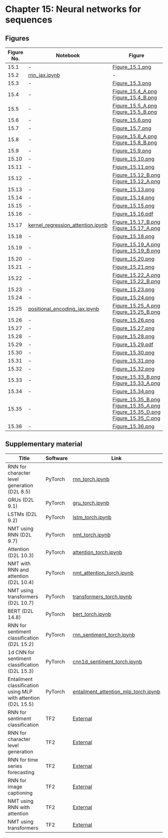 
# Chapter 15: Neural networks for sequences

## Figures

|Figure No. | Notebook | Figure |
|--|--|--|
| 15.1 | - | [Figure_15.1.png](https://github.com/probml/pml-book/blob/main/book1-figures/Figure_15.1.png)<br/> |
| 15.2 | [rnn_jax.ipynb](rnn_jax.ipynb) | - |
| 15.3 | - | [Figure_15.3.png](https://github.com/probml/pml-book/blob/main/book1-figures/Figure_15.3.png)<br/> |
| 15.4 | - | [Figure_15.4_A.png](https://github.com/probml/pml-book/blob/main/book1-figures/Figure_15.4_A.png)<br/>[Figure_15.4_B.png](https://github.com/probml/pml-book/blob/main/book1-figures/Figure_15.4_B.png)<br/> |
| 15.5 | - | [Figure_15.5_A.png](https://github.com/probml/pml-book/blob/main/book1-figures/Figure_15.5_A.png)<br/>[Figure_15.5_B.png](https://github.com/probml/pml-book/blob/main/book1-figures/Figure_15.5_B.png)<br/> |
| 15.6 | - | [Figure_15.6.png](https://github.com/probml/pml-book/blob/main/book1-figures/Figure_15.6.png)<br/> |
| 15.7 | - | [Figure_15.7.png](https://github.com/probml/pml-book/blob/main/book1-figures/Figure_15.7.png)<br/> |
| 15.8 | - | [Figure_15.8_A.png](https://github.com/probml/pml-book/blob/main/book1-figures/Figure_15.8_A.png)<br/>[Figure_15.8_B.png](https://github.com/probml/pml-book/blob/main/book1-figures/Figure_15.8_B.png)<br/> |
| 15.9 | - | [Figure_15.9.png](https://github.com/probml/pml-book/blob/main/book1-figures/Figure_15.9.png)<br/> |
| 15.10 | - | [Figure_15.10.png](https://github.com/probml/pml-book/blob/main/book1-figures/Figure_15.10.png)<br/> |
| 15.11 | - | [Figure_15.11.png](https://github.com/probml/pml-book/blob/main/book1-figures/Figure_15.11.png)<br/> |
| 15.12 | - | [Figure_15.12_B.png](https://github.com/probml/pml-book/blob/main/book1-figures/Figure_15.12_B.png)<br/>[Figure_15.12_A.png](https://github.com/probml/pml-book/blob/main/book1-figures/Figure_15.12_A.png)<br/> |
| 15.13 | - | [Figure_15.13.png](https://github.com/probml/pml-book/blob/main/book1-figures/Figure_15.13.png)<br/> |
| 15.14 | - | [Figure_15.14.png](https://github.com/probml/pml-book/blob/main/book1-figures/Figure_15.14.png)<br/> |
| 15.15 | - | [Figure_15.15.png](https://github.com/probml/pml-book/blob/main/book1-figures/Figure_15.15.png)<br/> |
| 15.16 | - | [Figure_15.16.pdf](https://github.com/probml/pml-book/blob/main/book1-figures/Figure_15.16.pdf)<br/> |
| 15.17 | [kernel_regression_attention.ipynb](kernel_regression_attention.ipynb) | [Figure_15.17_B.png](https://github.com/probml/pml-book/blob/main/book1-figures/Figure_15.17_B.png)<br/>[Figure_15.17_A.png](https://github.com/probml/pml-book/blob/main/book1-figures/Figure_15.17_A.png)<br/> |
| 15.18 | - | [Figure_15.18.png](https://github.com/probml/pml-book/blob/main/book1-figures/Figure_15.18.png)<br/> |
| 15.19 | - | [Figure_15.19_A.png](https://github.com/probml/pml-book/blob/main/book1-figures/Figure_15.19_A.png)<br/>[Figure_15.19_B.png](https://github.com/probml/pml-book/blob/main/book1-figures/Figure_15.19_B.png)<br/> |
| 15.20 | - | [Figure_15.20.png](https://github.com/probml/pml-book/blob/main/book1-figures/Figure_15.20.png)<br/> |
| 15.21 | - | [Figure_15.21.png](https://github.com/probml/pml-book/blob/main/book1-figures/Figure_15.21.png)<br/> |
| 15.22 | - | [Figure_15.22_A.png](https://github.com/probml/pml-book/blob/main/book1-figures/Figure_15.22_A.png)<br/>[Figure_15.22_B.png](https://github.com/probml/pml-book/blob/main/book1-figures/Figure_15.22_B.png)<br/> |
| 15.23 | - | [Figure_15.23.png](https://github.com/probml/pml-book/blob/main/book1-figures/Figure_15.23.png)<br/> |
| 15.24 | - | [Figure_15.24.png](https://github.com/probml/pml-book/blob/main/book1-figures/Figure_15.24.png)<br/> |
| 15.25 | [positional_encoding_jax.ipynb](positional_encoding_jax.ipynb) | [Figure_15.25_A.png](https://github.com/probml/pml-book/blob/main/book1-figures/Figure_15.25_A.png)<br/>[Figure_15.25_B.png](https://github.com/probml/pml-book/blob/main/book1-figures/Figure_15.25_B.png)<br/> |
| 15.26 | - | [Figure_15.26.png](https://github.com/probml/pml-book/blob/main/book1-figures/Figure_15.26.png)<br/> |
| 15.27 | - | [Figure_15.27.png](https://github.com/probml/pml-book/blob/main/book1-figures/Figure_15.27.png)<br/> |
| 15.28 | - | [Figure_15.28.png](https://github.com/probml/pml-book/blob/main/book1-figures/Figure_15.28.png)<br/> |
| 15.29 | - | [Figure_15.29.pdf](https://github.com/probml/pml-book/blob/main/book1-figures/Figure_15.29.pdf)<br/> |
| 15.30 | - | [Figure_15.30.png](https://github.com/probml/pml-book/blob/main/book1-figures/Figure_15.30.png)<br/> |
| 15.31 | - | [Figure_15.31.png](https://github.com/probml/pml-book/blob/main/book1-figures/Figure_15.31.png)<br/> |
| 15.32 | - | [Figure_15.32.png](https://github.com/probml/pml-book/blob/main/book1-figures/Figure_15.32.png)<br/> |
| 15.33 | - | [Figure_15.33_B.png](https://github.com/probml/pml-book/blob/main/book1-figures/Figure_15.33_B.png)<br/>[Figure_15.33_A.png](https://github.com/probml/pml-book/blob/main/book1-figures/Figure_15.33_A.png)<br/> |
| 15.34 | - | [Figure_15.34.png](https://github.com/probml/pml-book/blob/main/book1-figures/Figure_15.34.png)<br/> |
| 15.35 | - | [Figure_15.35_B.png](https://github.com/probml/pml-book/blob/main/book1-figures/Figure_15.35_B.png)<br/>[Figure_15.35_A.png](https://github.com/probml/pml-book/blob/main/book1-figures/Figure_15.35_A.png)<br/>[Figure_15.35_D.png](https://github.com/probml/pml-book/blob/main/book1-figures/Figure_15.35_D.png)<br/>[Figure_15.35_C.png](https://github.com/probml/pml-book/blob/main/book1-figures/Figure_15.35_C.png)<br/> |
| 15.36 | - | [Figure_15.36.png](https://github.com/probml/pml-book/blob/main/book1-figures/Figure_15.36.png)<br/> |

## Supplementary material

|Title|Software|Link|
-|-|-
|RNN for character level generation (D2L 8.5)|PyTorch|[rnn_torch.ipynb](https://colab.research.google.com/github/probml/pyprobml/blob/master/notebooks/book1/15/rnn_torch.ipynb)
|GRUs (D2L 9.1)|PyTorch|[gru_torch.ipynb](https://colab.research.google.com/github/probml/pyprobml/blob/master/notebooks/book1/15/gru_torch.ipynb)
|LSTMs (D2L 9.2)|PyTorch|[lstm_torch.ipynb](https://colab.research.google.com/github/probml/pyprobml/blob/master/notebooks/book1/15/lstm_torch.ipynb)
|NMT using RNN (D2L 9.7)|PyTorch|[nmt_torch.ipynb](https://colab.research.google.com/github/probml/pyprobml/blob/master/notebooks/book1/15/nmt_torch.ipynb)
|Attention (D2L 10.3)|PyTorch|[attention_torch.ipynb](https://colab.research.google.com/github/probml/pyprobml/blob/master/notebooks/book1/15/attention_torch.ipynb)
|NMT with RNN and attention (D2L 10.4)|PyTorch|[nmt_attention_torch.ipynb](https://colab.research.google.com/github/probml/pyprobml/blob/master/notebooks/book1/15/nmt_attention_torch.ipynb)
|NMT using transformers (D2L 10.7)|PyTorch|[transformers_torch.ipynb](https://colab.research.google.com/github/probml/pyprobml/blob/master/notebooks/book1/15/transformers_torch.ipynb)
|BERT (D2L 14.8)|PyTorch|[bert_torch.ipynb](https://colab.research.google.com/github/probml/pyprobml/blob/master/notebooks/book1/15/bert_torch.ipynb)
|RNN for sentiment classification (D2L 15.2)|PyTorch|[rnn_sentiment_torch.ipynb](https://colab.research.google.com/github/probml/pyprobml/blob/master/notebooks/book1/15/rnn_sentiment_torch.ipynb)
|1d CNN for sentiment classification (D2L 15.3)|PyTorch|[cnn1d_sentiment_torch.ipynb](https://colab.research.google.com/github/probml/pyprobml/blob/master/notebooks/book1/15/cnn1d_sentiment_torch.ipynb)
|Entailment classification using MLP with attention (D2L 15.5)|PyTorch|[entailment_attention_mlp_torch.ipynb](https://colab.research.google.com/github/probml/pyprobml/blob/master/notebooks/book1/15/entailment_attention_mlp_torch.ipynb)
|RNN for sentiment classification|TF2|[External](https://www.tensorflow.org/tutorials/text/text_classification_rnn)
|RNN for character level generation|TF2|[External](https://www.tensorflow.org/tutorials/text/text_generation)
|RNN for time series forecasting|TF2|[External](https://www.tensorflow.org/tutorials/structured_data/time_series)
|RNN for image captioning|TF2|[External](https://www.tensorflow.org/tutorials/text/image_captioning)
|NMT using RNN with attention|TF2|[External](https://www.tensorflow.org/tutorials/text/nmt_with_attention)
|NMT using transformers|TF2|[External](https://www.tensorflow.org/tutorials/text/transformer)